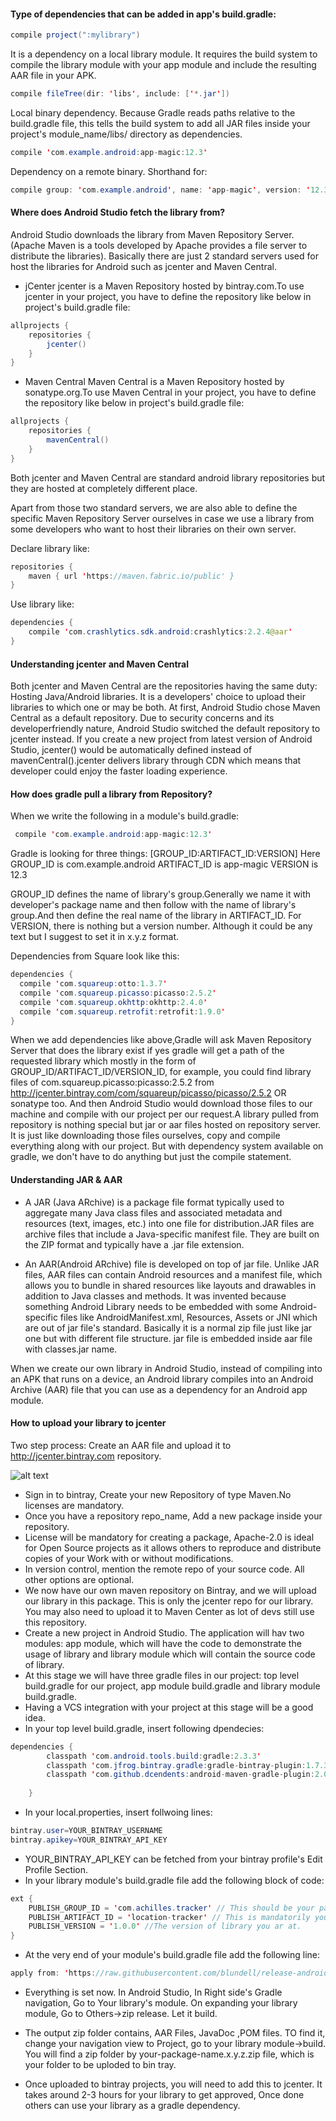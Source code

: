  #### Type of dependencies that can be added in app's build.gradle:

```java
compile project(":mylibrary")
```

It is a dependency on a local library module.
It requires the build system to compile the library module with your app module and include the resulting AAR file in your APK.

```java
compile fileTree(dir: 'libs', include: ['*.jar'])
```
Local binary dependency.
Because Gradle reads paths relative to the build.gradle file, this tells the build system to add all JAR files inside your project's module_name/libs/ directory as dependencies.

```java
compile 'com.example.android:app-magic:12.3'
```
Dependency on a remote binary.
Shorthand for: 
```java
compile group: 'com.example.android', name: 'app-magic', version: '12.3'
```
 
#### Where does Android Studio fetch the library from?
Android Studio downloads the library from Maven Repository Server. (Apache Maven is a tools developed by Apache provides a file server to distribute the libraries). Basically there are just 2 standard servers used for host the libraries for Android such as jcenter and Maven Central.

* jCenter
jcenter is a Maven Repository hosted by bintray.com.To use jcenter in your project, you have to define the repository like below in project's build.gradle file:

```java
allprojects {
    repositories {
        jcenter()
    }
}
```

* Maven Central
Maven Central is a Maven Repository hosted by sonatype.org.To use Maven Central in your project, you have to define the repository like below in project's build.gradle file:

```java
allprojects {
    repositories {
        mavenCentral()
    }
}
```

Both jcenter and Maven Central are standard android library repositories but they are hosted at completely different place.

Apart from those two standard servers, we are also able to define the specific Maven Repository Server ourselves in case we use a library from some developers who want to host their libraries on their own server. 

Declare library like: 
```java
repositories {
    maven { url 'https://maven.fabric.io/public' }
}
```

Use library like:
```java
dependencies {
    compile 'com.crashlytics.sdk.android:crashlytics:2.2.4@aar'
}
```

#### Understanding jcenter and Maven Central
Both jcenter and Maven Central are the repositories having the same duty: Hosting Java/Android libraries. It is a developers' choice to upload their libraries to which one or may be both.
At first, Android Studio chose Maven Central as a default repository. Due to security concerns and its developerfriendly nature, Android Studio switched the default repository to jcenter instead. If you create a new project from latest version of Android Studio, jcenter() would be automatically defined instead of mavenCentral().jcenter delivers library through CDN which means that developer could enjoy the faster loading experience.

#### How does gradle pull a library from Repository?
When we write the following in a module's build.gradle:
```java
 compile 'com.example.android:app-magic:12.3'
 ```
Gradle is looking for three things: [GROUP_ID:ARTIFACT_ID:VERSION]
Here GROUP_ID is com.example.android
ARTIFACT_ID is app-magic
VERSION is 12.3
 
GROUP_ID defines the name of library's group.Generally we name it with developer's package name and then follow with the name of library's group.And then define the real name of the library in ARTIFACT_ID. For VERSION, there is nothing but a version number. Although it could be any text but I suggest to set it in x.y.z format.

Dependencies from Square look like this:
```java
dependencies {
  compile 'com.squareup:otto:1.3.7'
  compile 'com.squareup.picasso:picasso:2.5.2'
  compile 'com.squareup.okhttp:okhttp:2.4.0'
  compile 'com.squareup.retrofit:retrofit:1.9.0'
}
```

When we add dependencies like above,Gradle will ask Maven Repository Server that does the library exist if yes gradle will get a path of the requested library which mostly in the form of GROUP_ID/ARTIFACT_ID/VERSION_ID, for example, you could find library files of com.squareup.picasso:picasso:2.5.2 from http://jcenter.bintray.com/com/squareup/picasso/picasso/2.5.2 OR sonatype too.
And then Android Studio would download those files to our machine and compile with our project per our request.A library pulled from repository is nothing special but jar or aar files hosted on repository server. 
It is just like downloading those files ourselves, copy and compile everything along with our project. But with dependency system available on gradle, we don't have to do anything but just the compile statement.


#### Understanding JAR & AAR

* A JAR (Java ARchive) 
is a package file format typically used to aggregate many Java class files and associated metadata and resources (text, images, etc.) into one file for distribution.JAR files are archive files that include a Java-specific manifest file. They are built on the ZIP format and typically have a .jar file extension.

* An AAR(Android ARchive) 
file is developed on top of jar file. Unlike JAR files, AAR files can contain Android resources and a manifest file, which allows you to bundle in shared resources like layouts and drawables in addition to Java classes and methods. It was invented because something Android Library needs to be embedded with some Android-specific files like AndroidManifest.xml, Resources, Assets or JNI which are out of jar file's standard. Basically it is a normal zip file just like jar one but with different file structure. jar file is embedded inside aar file with classes.jar name.

When we create our own library in Android Studio, instead of compiling into an APK that runs on a device, an Android library compiles into an Android Archive (AAR) file that you can use as a dependency for an Android app module. 


#### How to upload your library to jcenter
Two step process: Create an AAR file and upload it to  http://jcenter.bintray.com repository.

![alt text](https://inthecheesefactory.com/uploads/source/jcenter/steps_1.png " ")

* Sign in to bintray, Create your new Repository <repo-name> of type Maven.No licenses are mandatory.
* Once you have a repository repo_name, Add a new package <package-name> inside your repository.
* License will be mandatory for creating a package, Apache-2.0 is ideal for Open Source projects as it allows others to reproduce and distribute copies of your Work with or without modifications.
* In version control, mention the remote repo of your source code. All other options are optional. 
* We now have our own maven repository on Bintray, and we will upload our library in this package. This is only the jcenter repo for our library. You may also need to upload it to Maven Center as lot of devs still use this repository.
* Create a new project in Android Studio. The application will hav two modules: app module, which will have the code to demonstrate the usage of library and library module which will contain the source code of library.
* At this stage we will have three gradle files in our project: top level build.gradle for our project, app module build.gradle and library module build.gradle.
* Having a VCS integration with your project at this stage will be a good idea.
* In your top level build.gradle, insert following dpendecies:

```java
dependencies {
        classpath 'com.android.tools.build:gradle:2.3.3'
        classpath 'com.jfrog.bintray.gradle:gradle-bintray-plugin:1.7.3'
        classpath 'com.github.dcendents:android-maven-gradle-plugin:2.0'
      
    }

```
* In your local.properties, insert follwoing lines:
```java
bintray.user=YOUR_BINTRAY_USERNAME
bintray.apikey=YOUR_BINTRAY_API_KEY
```
* YOUR_BINTRAY_API_KEY can be fetched from your bintray profile's Edit Profile Section.
* In your library module's build.gradle file add the following block of code:

```java
ext {
    PUBLISH_GROUP_ID = 'com.achilles.tracker' // This should be your package name of library in Androoid Studio
    PUBLISH_ARTIFACT_ID = 'location-tracker' // This is mandatorily your package name in bintray's repo
    PUBLISH_VERSION = '1.0.0' //The version of library you ar at.
}
```

* At the very end of your module's build.gradle file add the following line: 

```java
apply from: 'https://raw.githubusercontent.com/blundell/release-android-library/master/android-release-aar.gradle'
```
* Everything is set now. In Android Studio, In Right side's Gradle navigation, Go to Your library's module. On expanding your library module, Go to Others->zip release. Let it build. 

* The output zip folder contains, AAR Files, JavaDoc ,POM files. TO find it, change your navigation view to Project, go to your library module->build. You will find a zip folder by your-package-name.x.y.z.zip file, which is your folder to be uploded to bin tray. 

* Once uploaded to bintray projects, you will need to add this to jcenter. It takes around 2-3 hours for your library to get approved, Once done others can use your library as a gradle dependency.

 
